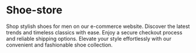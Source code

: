 # Shoe-store
Shop stylish shoes for men on our e-commerce website. Discover the latest trends and timeless classics with ease. Enjoy a secure checkout process and reliable shipping options. Elevate your style effortlessly with our convenient and fashionable shoe collection.
